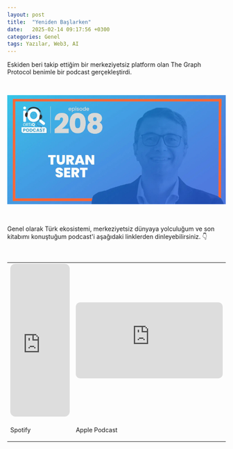 ```yaml
---
layout: post
title:  "Yeniden Başlarken"
date:   2025-02-14 09:17:56 +0300
categories: Genel
tags: Yazılar, Web3, AI
---
```



Eskiden beri takip ettiğim bir merkeziyetsiz platform olan The Graph Protocol benimle bir podcast gerçekleştirdi. 

&nbsp;

<img src="/assets/GRTiQ-Podcast__Turan-Sert_800.jpg">

&nbsp;

Genel olarak Türk ekosistemi, merkeziyetsiz dünyaya yolculuğum ve son kitabımı konuştuğum podcast'i aşağıdaki linklerden dinleyebilirsiniz. 👇

&nbsp;


<table><tr><td style="width:30%">
<iframe style="border-radius:12px" src="https://open.spotify.com/embed/episode/5QbmflKjKmrIKIIgpwPLdF?utm_source=generator" width="100%" height="352" frameBorder="0" allowfullscreen="" allow="autoplay; clipboard-write; encrypted-media; fullscreen; picture-in-picture" loading="lazy"></iframe>
</td>
<td style="width:70%">
<iframe allow="autoplay *; encrypted-media *; fullscreen *; clipboard-write" frameborder="0" height="175" style="width:100%;max-width:660px;overflow:hidden;border-radius:10px;" sandbox="allow-forms allow-popups allow-same-origin allow-scripts allow-storage-access-by-user-activation allow-top-navigation-by-user-activation" src="https://embed.podcasts.apple.com/us/podcast/turan-sert/id1559587482?i=1000692350521"></iframe>
</td></tr>
<tr><td style="width:30%; vertical-align:top">
<p>
Spotify
</p></td>
<td style="width:70%; vertical-align:top">
<p>
Apple Podcast
</p>
</td></tr> 
</table>

&nbsp;


